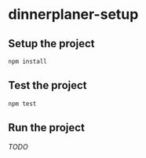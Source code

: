 # dinnerplaner-setup

## Setup the project

```
npm install
```

## Test the project

```
npm test
```

## Run the project

_TODO_
